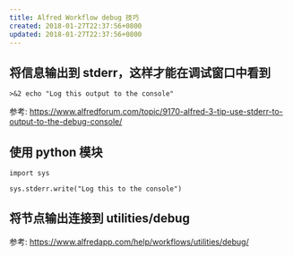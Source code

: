 ```yaml
---
title: Alfred Workflow debug 技巧
created: 2018-01-27T22:37:56+0800
updated: 2018-01-27T22:37:56+0800
---
```



## 将信息输出到 stderr，这样才能在调试窗口中看到

`>&2 echo "Log this output to the console"`

参考: https://www.alfredforum.com/topic/9170-alfred-3-tip-use-stderr-to-output-to-the-debug-console/

## 使用 python 模块

```
import sys

sys.stderr.write("Log this to the console")
```

## 将节点输出连接到 utilities/debug

参考: https://www.alfredapp.com/help/workflows/utilities/debug/
